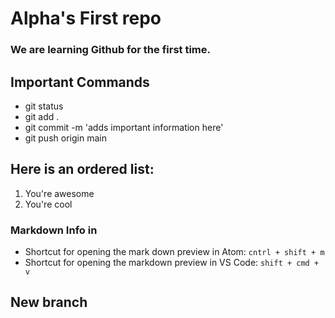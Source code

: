 # Alpha's First repo

### We are learning Github for the first time.

## Important Commands
- git status
- git add .
- git commit -m 'adds important information here'
- git push origin main

## Here is an ordered list:
1. You're awesome
2. You're cool


### Markdown Info in
- Shortcut for opening the mark down preview in Atom: `cntrl + shift + m`
- Shortcut for opening the markdown preview in VS Code: `shift + cmd + v`


## New branch
